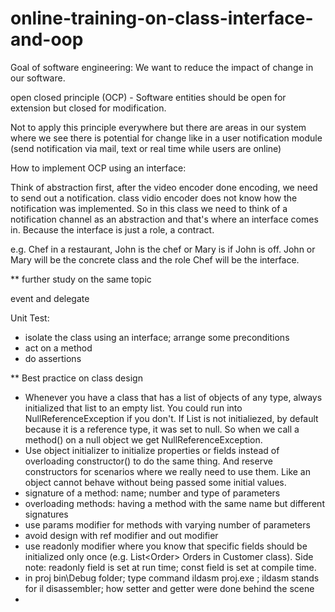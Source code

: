 # online-training-on-class-interface-and-oop


Goal of software engineering: 
We want to reduce the impact of change in our software.

open closed principle (OCP) -
Software entities should be open for extension but closed for modification.

Not to apply this principle everywhere but there are areas in our system where we see there is potential for change like in a user notification module (send notification via mail, text or real time while users are online)

How to implement OCP using an interface:

Think of abstraction first, after the video encoder done encoding, we need to send out a notification. class vidio encoder does not know how the notification was implemented. So in this class we need to think of a notification channel as an abstraction and that's where an interface comes in. Because the interface is just a role, a contract.

e.g. Chef in a restaurant, John is the chef or Mary is if John is off. John or Mary will be the concrete class and the role Chef will be the interface.

** further study on the same topic

event and delegate

Unit Test:
- isolate the class using an interface; arrange some preconditions 
- act on a method
- do assertions

** Best practice on class design
- Whenever you have a class that has a list of objects of any type, always initialized that list to an empty list. You could run into NullReferenceException if you don't. If List<T> is not initialiezed, by default because it is a reference type, it was set to null. So when we call a method() on a null object we get NullReferenceException.
- Use object initializer to initialize properties or fields instead of overloading constructor() to do the same thing. And reserve constructors for scenarios where we really need to use them. Like an object cannot behave without being passed some initial values.
- signature of a method: name; number and type of parameters
- overloading methods: having a method with the same name but different signatures
- use params modifier for methods with varying number of parameters
- avoid design with ref modifier and out modifier
- use readonly modifier where you know that specific fields should be initialized only once (e.g. List&lt;Order&gt; Orders in Customer class). Side note: readonly field is set at run time; const field is set at compile time.
- in proj bin\Debug folder; type command ildasm proj.exe ; ildasm stands for il disassembler; how setter and getter were done behind the scene
- 

  
